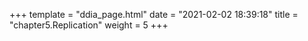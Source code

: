 +++
template = "ddia_page.html"
date = "2021-02-02 18:39:18"
title = "chapter5.Replication"
weight = 5
+++